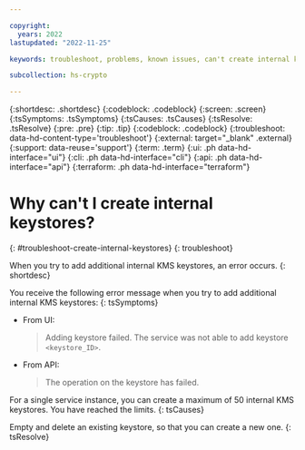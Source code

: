 ```yaml
---

copyright:
  years: 2022
lastupdated: "2022-11-25"

keywords: troubleshoot, problems, known issues, can't create internal keystores

subcollection: hs-crypto

---
```


{:shortdesc: .shortdesc}
{:codeblock: .codeblock}
{:screen: .screen}
{:tsSymptoms: .tsSymptoms}
{:tsCauses: .tsCauses}
{:tsResolve: .tsResolve}
{:pre: .pre}
{:tip: .tip}
{:codeblock: .codeblock}
{:troubleshoot: data-hd-content-type='troubleshoot'}
{:external: target="_blank" .external}
{:support: data-reuse='support'}
{:term: .term}
{:ui: .ph data-hd-interface="ui"}
{:cli: .ph data-hd-interface="cli"}
{:api: .ph data-hd-interface="api"}
{:terraform: .ph data-hd-interface="terraform"}

# Why can't I create internal keystores?
{: #troubleshoot-create-internal-keystores}
{: troubleshoot}

When you try to add additional internal KMS keystores, an error occurs.
{: shortdesc}

You receive the following error message when you try to add additional internal KMS keystores:
{: tsSymptoms}

- From UI:
    
    > Adding keystore failed. The service was not able to add keystore `<keystore_ID>`.


- From API:

    > The operation on the keystore has failed. 

For a single service instance, you can create a maximum of 50 internal KMS keystores. You have reached the limits.
{: tsCauses}

Empty and delete an existing keystore, so that you can create a new one.
{: tsResolve}

